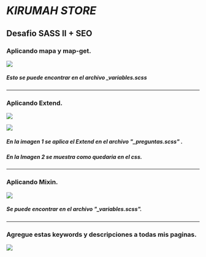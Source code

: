 # *KIRUMAH STORE*
## Desafio SASS II + SEO
### Aplicando mapa y map-get.
![](https://media.discordapp.net/attachments/904475090048126999/1024816675859738634/unknown.png)
##### Esto se puede encontrar en el archivo _variables.scss

------------

### Aplicando Extend.
![](https://media.discordapp.net/attachments/904475090048126999/1024818095111536751/unknown.png)

![](https://media.discordapp.net/attachments/904475090048126999/1024818189214961674/unknown.png)

##### En la imagen 1 se aplica el Extend en el archivo "_preguntas.scss" . 
##### En la Imagen 2 se muestra como quedaria en el css.

------------

### Aplicando Mixin.
![](https://media.discordapp.net/attachments/904475090048126999/1024820262643974185/unknown.png)
##### Se puede encontrar en el archivo "_variables.scss".

------------

### Agregue estas keywords y descripciones a todas mis paginas.
![](https://media.discordapp.net/attachments/904475090048126999/1024820899393835120/unknown.png)
